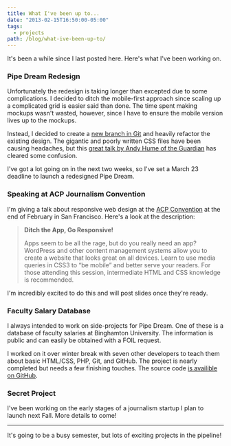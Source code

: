 ```yaml
---
title: What I've been up to...
date: "2013-02-15T16:50:00-05:00"
tags:
  - projects
path: /blog/what-ive-been-up-to/
---
```


It's been a while since I last posted here. Here's what I've been working on.

### Pipe Dream Redesign

Unfortunately the redesign is taking longer than excepted due to some complications. I decided to ditch the mobile-first approach since scaling up a complicated grid is easier said than done. The time spent making mockups wasn't wasted, however, since I have to ensure the mobile version lives up to the mockups.

Instead, I decided to create a [new branch in Git](https://github.com/bupipedream/Pipe-Dream/tree/redesign) and heavily refactor the existing design. The gigantic and poorly written CSS files have been causing headaches, but this [great talk by Andy Hume of the Guardian](http://www.youtube.com/watch?v=ZpFdyfs03Ug) has cleared some confusion.

I've got a lot going on in the next two weeks, so I've set a March 23 deadline to launch a redesigned Pipe Dream.

### Speaking at ACP Journalism Convention

I'm giving a talk about responsive web design at the [ACP Convention](http://www.studentpress.org/acp/conventions.html) at the end of February in San Francisco. Here's a look at the description:

> **Ditch the App, Go Responsive!**
>
> Apps seem to be all the rage, but do you really need an app? WordPress and other content management systems allow you to create a website that looks great on all devices. Learn to use media queries in CSS3 to “be mobile” and better serve your readers. For those attending this session, intermediate HTML and CSS knowledge is recommended.

I'm incredibly excited to do this and will post slides once they're ready.

### Faculty Salary Database

I always intended to work on side-projects for Pipe Dream. One of these is a database of faculty salaries at Binghamton University. The information is public and can easily be obtained with a FOIL request.

I worked on it over winter break with seven other developers to teach them about basic HTML/CSS, PHP, Git, and GitHub. The project is nearly completed but needs a few finishing touches. The source code [is availible on GitHub](https://github.com/bupipedream/Public-Salaries).

### Secret Project

I've been working on the early stages of a journalism startup I plan to launch next Fall. More details to come!

---

It's going to be a busy semester, but lots of exciting projects in the pipeline!
